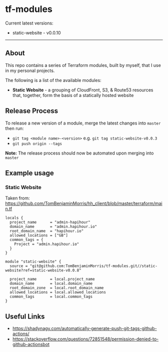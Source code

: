 # tf-modules

Current latest versions:
* static-website - v0.0.10

---
## About
This repo contains a series of Terraform modules, built by myself, that I use in my personal projects.

The following is a list of the available modules:
* **Static Website** - a grouping of CloudFront, S3, & Route53 resources that, together, form the basis of a statically hosted website

## Release Process
To release a new version of a module, merge the latest changes into `master` then run:
* `git tag <module name>-<version>` e.g. `git tag static-website-v0.0.3`
* `git push origin --tags`

**Note:** The release process should now be automated upon merging into `master`

## Example usage
### Static Website
Taken from: https://github.com/TomBenjaminMorris/hh_client/blob/master/terraform/main.tf
```
locals {
  project_name      = "admin-hapihour"
  domain_name       = "admin.hapihour.io"
  root_domain_name  = "hapihour.io"
  allowed_locations = ["GB"]
  common_tags = {
    Project = "admin.hapihour.io"
  }
}

module "static-website" {
  source = "git@github.com:TomBenjaminMorris/tf-modules.git//static-website?ref=static-website-v0.0.8"

  project_name      = local.project_name
  domain_name       = local.domain_name
  root_domain_zone  = local.root_domain_name
  allowed_locations = local.allowed_locations
  common_tags       = local.common_tags
}
```
## Useful Links
* https://shadynagy.com/automatically-generate-push-git-tags-github-actions/
* https://stackoverflow.com/questions/72851548/permission-denied-to-github-actionsbot
